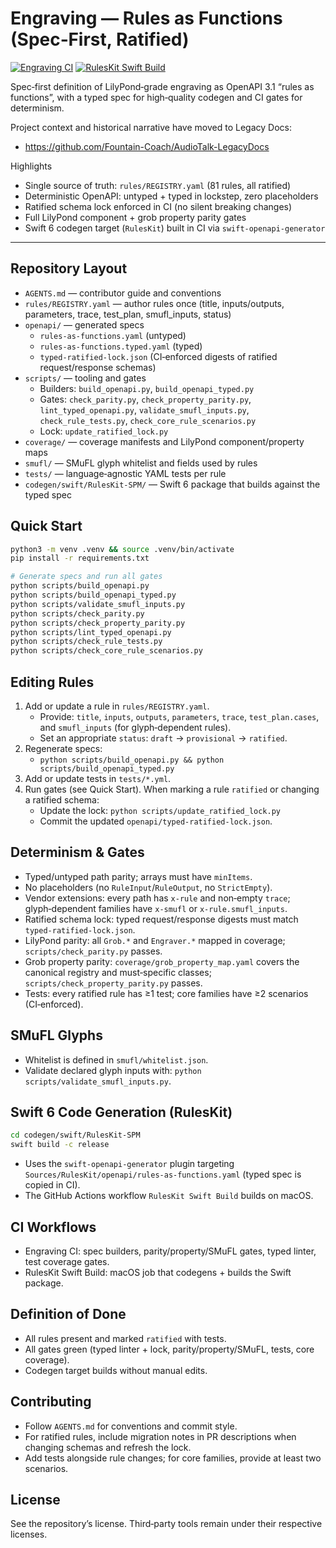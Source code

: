 # Engraving — Rules as Functions (Spec‑First, Ratified)

[![Engraving CI](https://github.com/Fountain-Coach/Engraving/actions/workflows/ci.yml/badge.svg)](https://github.com/Fountain-Coach/Engraving/actions/workflows/ci.yml)
[![RulesKit Swift Build](https://github.com/Fountain-Coach/Engraving/actions/workflows/ruleskit.yml/badge.svg)](https://github.com/Fountain-Coach/Engraving/actions/workflows/ruleskit.yml)

Spec‑first definition of LilyPond‑grade engraving as OpenAPI 3.1 “rules as functions”, with a typed spec for high‑quality codegen and CI gates for determinism.

Project context and historical narrative have moved to Legacy Docs:
- https://github.com/Fountain-Coach/AudioTalk-LegacyDocs

Highlights
- Single source of truth: `rules/REGISTRY.yaml` (81 rules, all ratified)
- Deterministic OpenAPI: untyped + typed in lockstep, zero placeholders
- Ratified schema lock enforced in CI (no silent breaking changes)
- Full LilyPond component + grob property parity gates
- Swift 6 codegen target (`RulesKit`) built in CI via `swift-openapi-generator`

---

## Repository Layout
- `AGENTS.md` — contributor guide and conventions
- `rules/REGISTRY.yaml` — author rules once (title, inputs/outputs, parameters, trace, test_plan, smufl_inputs, status)
- `openapi/` — generated specs
  - `rules-as-functions.yaml` (untyped)
  - `rules-as-functions.typed.yaml` (typed)
  - `typed-ratified-lock.json` (CI‑enforced digests of ratified request/response schemas)
- `scripts/` — tooling and gates
  - Builders: `build_openapi.py`, `build_openapi_typed.py`
  - Gates: `check_parity.py`, `check_property_parity.py`, `lint_typed_openapi.py`, `validate_smufl_inputs.py`, `check_rule_tests.py`, `check_core_rule_scenarios.py`
  - Lock: `update_ratified_lock.py`
- `coverage/` — coverage manifests and LilyPond component/property maps
- `smufl/` — SMuFL glyph whitelist and fields used by rules
- `tests/` — language‑agnostic YAML tests per rule
- `codegen/swift/RulesKit-SPM/` — Swift 6 package that builds against the typed spec

## Quick Start
```bash
python3 -m venv .venv && source .venv/bin/activate
pip install -r requirements.txt

# Generate specs and run all gates
python scripts/build_openapi.py
python scripts/build_openapi_typed.py
python scripts/validate_smufl_inputs.py
python scripts/check_parity.py
python scripts/check_property_parity.py
python scripts/lint_typed_openapi.py
python scripts/check_rule_tests.py
python scripts/check_core_rule_scenarios.py
```

## Editing Rules
1) Add or update a rule in `rules/REGISTRY.yaml`.
   - Provide: `title`, `inputs`, `outputs`, `parameters`, `trace`, `test_plan.cases`, and `smufl_inputs` (for glyph‑dependent rules).
   - Set an appropriate `status`: `draft` → `provisional` → `ratified`.
2) Regenerate specs:
   - `python scripts/build_openapi.py && python scripts/build_openapi_typed.py`
3) Add or update tests in `tests/*.yml`.
4) Run gates (see Quick Start). When marking a rule `ratified` or changing a ratified schema:
   - Update the lock: `python scripts/update_ratified_lock.py`
   - Commit the updated `openapi/typed-ratified-lock.json`.

## Determinism & Gates
- Typed/untyped path parity; arrays must have `minItems`.
- No placeholders (no `RuleInput`/`RuleOutput`, no `StrictEmpty`).
- Vendor extensions: every path has `x-rule` and non‑empty `trace`; glyph‑dependent families have `x-smufl` or `x-rule.smufl_inputs`.
- Ratified schema lock: typed request/response digests must match `typed-ratified-lock.json`.
- LilyPond parity: all `Grob.*` and `Engraver.*` mapped in coverage; `scripts/check_parity.py` passes.
- Grob property parity: `coverage/grob_property_map.yaml` covers the canonical registry and must‑specific classes; `scripts/check_property_parity.py` passes.
- Tests: every ratified rule has ≥1 test; core families have ≥2 scenarios (CI‑enforced).

## SMuFL Glyphs
- Whitelist is defined in `smufl/whitelist.json`.
- Validate declared glyph inputs with: `python scripts/validate_smufl_inputs.py`.

## Swift 6 Code Generation (RulesKit)
```bash
cd codegen/swift/RulesKit-SPM
swift build -c release
```
- Uses the `swift-openapi-generator` plugin targeting `Sources/RulesKit/openapi/rules-as-functions.yaml` (typed spec is copied in CI).
- The GitHub Actions workflow `RulesKit Swift Build` builds on macOS.

## CI Workflows
- Engraving CI: spec builders, parity/property/SMuFL gates, typed linter, test coverage gates.
- RulesKit Swift Build: macOS job that codegens + builds the Swift package.

## Definition of Done
- All rules present and marked `ratified` with tests.
- All gates green (typed linter + lock, parity/property/SMuFL, tests, core coverage).
- Codegen target builds without manual edits.

## Contributing
- Follow `AGENTS.md` for conventions and commit style.
- For ratified rules, include migration notes in PR descriptions when changing schemas and refresh the lock.
- Add tests alongside rule changes; for core families, provide at least two scenarios.

## License
See the repository’s license. Third‑party tools remain under their respective licenses.
